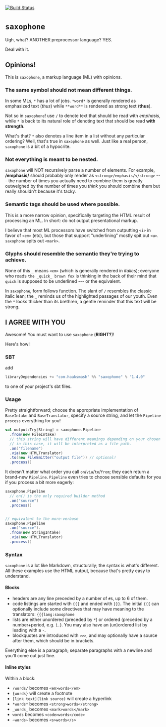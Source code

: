 [![Build Status](https://travis-ci.org/haaksmash/saxophone.svg?branch=master)](https://travis-ci.org/haaksmash/saxophone)

# `saxophone`
Ugh, what? ANOTHER preprocessor language? YES.

Deal with it.

## Opinions!
This is `saxophone`, a markup language (ML) with opinions.

### The same symbol should not mean different things.
In some MLs, `*` has a lot of jobs. `*word*` is generally rendered as emphasized text (*thus*) while `**word**` is rendered as strong text (**thus**).

Not so in `saxophone`! use `/` to denote text that should be read with *emphasis*, while `*` is back to its natural role of denoting text that should be read **with strength**.

What's that? `*` also denotes a line item in a list without any particular ordering? Well, that's true in `saxophone` as well. Just like a real person, `saxophone` is a bit of a hypocrite.

### Not everything is meant to be nested.
`saxophone` will NOT recursively parse a number of elements. For example, **/emphasis/**  should probably only render as `<strong>/emphasis/</strong>` --- the number of times you actually need to combine them is greatly outweighed by the number of times you *think* you should combine them but really shouldn't because it's tacky.

### Semantic tags should be used where possible.
This is a more narrow opinion, specifically targeting the HTML result of processing an ML. In short: do not output presentational markup.

I believe that most ML processors have switched from outputting `<i>` in favor of `<em>` (etc), but those that support "underlining" mostly spit out `<u>`. `saxophone` spits out `<mark>`.

### Glyphs should resemble the semantic they're trying to achieve.
None of this `_` means `<em>` (which is generally rendered in *italics*); everyone who reads `the _quick_ brown fox` is thinking in the back of their mind that `quick` is supposed to be underlined --- or the equivalent.

In `saxophone`, form follows function. The slant of `/` resembles the classic italic lean; the `_` reminds us of the highlighted passages of our youth. Even the `*` looks thicker than its brethren, a gentle reminder that this text will be strong.

## I AGREE WITH YOU
Awesome! You must want to use `saxophone` (**RIGHT?**)!

Here's how!

### SBT
add

```scala
libraryDependencies += "com.haaksmash" %% "saxophone" % "1.4.0"
```
to one of your project's sbt files.

### Usage
Pretty straightforward; choose the appropriate implementation of `BaseIntake` and `BaseTranslator`, specify a source string, and let the `Pipeline` `process` everything for you!

```scala
val output:Try[String] = saxophone.Pipeline
  .from(new FileIntake)
  // this string will have different meanings depending on your chosen intake;
  // in this case, it will be interpreted as a file path.
  .on("filename")
  .via(new HTMLTranslator)
  .to(new FileEmitter("output file")) // optional!
  .process()
```
It doesn't matter what order you call `on`/`via`/`to`/`from`; they each return a brand-new `Pipeline`. `Pipeline` even tries to choose sensible defaults for you if you process a bit more eagerly:

```scala
saxophone.Pipeline
  // on() is the only required builder method
  .on("source")
  .process()


// equivalent to the more-verbose
saxophone.Pipeline
  .on("source").
  .from(new StringIntake)
  .via(new HTMLTranslator)
  .process()
```
### Syntax
`saxophone` is a lot like Markdown, structurally; the syntax is what's different. All these examples use the HTML output, because that's pretty easy to understand.

#### Blocks
* headers are any line preceded by a number of `#`s, up to 6 of them.
* code listings are started with `{{{` and ended with `}}}`. The initial `{{{` can optionally include some directives that may have meaning to the translators: `{{{lang:saxophone`
* lists are either unordered (preceded by `*`) or ordered (preceded by a number+period, e.g. `1.`). You may also have an (un)ordered list by leading with a `-`.
* blockquotes are introduced with `>>>`, and may optionally have a source after them, which should be in brackets.

Everything else is a paragraph; separate paragraphs with a newline and you'll come out just fine.

#### Inline styles
Within a block:

* `/words/` becomes `<em>words</em>`
* `{words}` will create a footnote
* `[link text](link source)` will create a hyperlink
* `*words*` becomes `<strong>words</strong>`
* `_words_` becomes `<mark>words</mark>`
* ``words`` becomes `<code>words</code>`
* `~words~` becomes `<s>words</s>`

